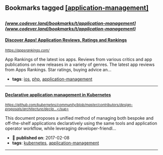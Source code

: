 ## Bookmarks tagged [[application-management]](https://www.codever.land/search?q=[application-management])

_<sup><sup>[www.codever.land/bookmarks/t/application-management](www.codever.land/bookmarks/t/application-management)</sup></sup>_
---
#### [Discover Apps! Application Reviews, Ratings and Rankings](https://appsrankings.com/)
_<sup>https://appsrankings.com/</sup>_

App Rankings of the latest ios apps. Reviews from various critics and app publications on new releases in a variety of genres. The latest app reviews from Apps Rankings. Star ratings, buying advice an...
* **tags**: [ios](../tagged/ios.md), [php](../tagged/php.md), [application-management](../tagged/application-management.md)
---
#### [Declarative application management in Kubernetes](https://github.com/kubernetes/community/blob/master/contributors/design-proposals/architecture/declarative-application-management.md)
_<sup>https://github.com/kubernetes/community/blob/master/contributors/design-proposals/architecture/decla...</sup>_

This document proposes a unified method of managing both bespoke and off-the-shelf applications declaratively using the same tools and application operator workflow, while leveraging developer-friendl...
* :calendar: **published on**: 2017-02-08
* **tags**: [kubernetes](../tagged/kubernetes.md), [application-management](../tagged/application-management.md)
---
